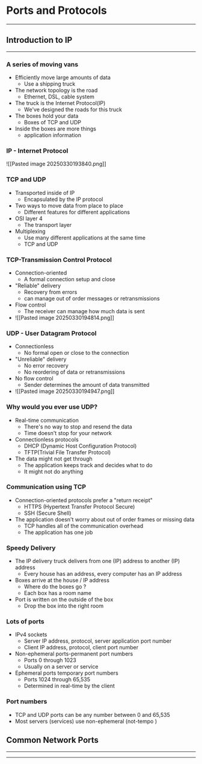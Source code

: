 # Ports and Protocols

---
## Introduction to IP
---
### A series of moving vans
- Efficiently move large amounts of data
	- Use a shipping truck
- The network topology is the road
	- Ethernet, DSL, cable system
- The truck is the Internet Protocol(IP)
	- We've designed the roads for this truck
- The boxes hold your data
	- Boxes of TCP and UDP
- Inside the boxes are more things
	- application information 

### IP - Internet Protocol
![[Pasted image 20250330193840.png]]

### TCP and UDP
- Transported inside of IP
	- Encapsulated by the IP protocol
- Two ways to move data from place to place
	- Different features for different applications
- OSI layer 4
	- The transport layer
- Multiplexing
	- Use many different applications at the same time
	- TCP and UDP

### TCP-Transmission Control Protocol
- Connection-oriented
	- A formal connection setup and close
- "Reliable" delivery
	- Recovery from errors
	- can manage out of order messages or retransmissions
- Flow control
	- The receiver can manage how much data is sent 
- ![[Pasted image 20250330194814.png]]

### UDP - User Datagram Protocol
- Connectionless
	- No formal open or close to the connection
- "Unreliable" delivery
	- No error recovery
	- No reordering of data or retransmissions
- No flow control
	- Sender determines the amount of data transmitted
- ![[Pasted image 20250330194947.png]]

### Why would you ever use UDP?
- Real-time communication
	- There's no way to stop and resend the data
	- Time doesn't stop for your network
- Connectionless protocols
	- DHCP (Dynamic Host Configuration Protocol)
	- TFTP(Trivial File Transfer Protocol)
- The data might not get through
	- The application keeps track and decides what to do
	- It might not do anything

### Communication using TCP
- Connection-oriented protocols prefer a "return receipt"
	- HTTPS (Hypertext Transfer Protocol Secure)
	- SSH (Secure Shell)
- The application doesn't worry about out of order frames or missing data
	- TCP handles all of the communication overhead
	- The application has one job

### Speedy Delivery
- The IP delivery truck delivers from one (IP) address to another (IP) address
	- Every house has an address, every computer has an IP address
- Boxes arrive at the house / IP address
	- Where do the boxes go ?
	- Each box has a room name
- Port is written on the outside of the box
	- Drop the box into the right room

### Lots of ports
- IPv4 sockets
	- Server IP address, protocol, server application port number
	- Client IP address, protocol, client port number
- Non-ephemeral ports-permanent port numbers
	- Ports 0 through 1023
	- Usually on a server or service
- Ephemeral ports temporary port numbers
	- Ports 1024 through 65,535
	- Determined in real-time by the client

### Port numbers
- TCP and UDP ports can be any number between 0 and 65,535
- Most servers (services) use non-ephemeral (not-tempo )
## Common Network Ports
---




---
